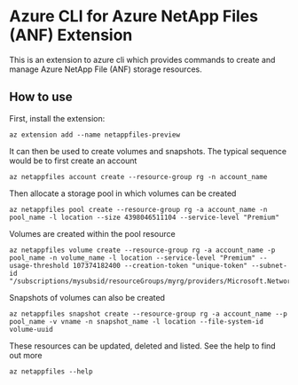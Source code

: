 # Azure CLI for Azure NetApp Files (ANF) Extension #
This is an extension to azure cli which provides commands to create and manage Azure NetApp File (ANF) storage resources.

## How to use ##
First, install the extension:
```
az extension add --name netappfiles-preview
```

It can then be used to create volumes and snapshots. The typical sequence would be to first create an account
```
az netappfiles account create --resource-group rg -n account_name
```

Then allocate a storage pool in which volumes can be created
```
az netappfiles pool create --resource-group rg -a account_name -n pool_name -l location --size 4398046511104 --service-level "Premium"
```

Volumes are created within the pool resource
```
az netappfiles volume create --resource-group rg -a account_name -p pool_name -n volume_name -l location --service-level "Premium" --usage-threshold 107374182400 --creation-token "unique-token" --subnet-id "/subscriptions/mysubsid/resourceGroups/myrg/providers/Microsoft.Network/virtualNetworks/myvnet/subnets/default"
```

Snapshots of volumes can also be created
```
az netappfiles snapshot create --resource-group rg -a account_name --p pool_name -v vname -n snapshot_name -l location --file-system-id volume-uuid
```

These resources can be updated, deleted and listed. See the help to find out more
```
az netappfiles --help
```

